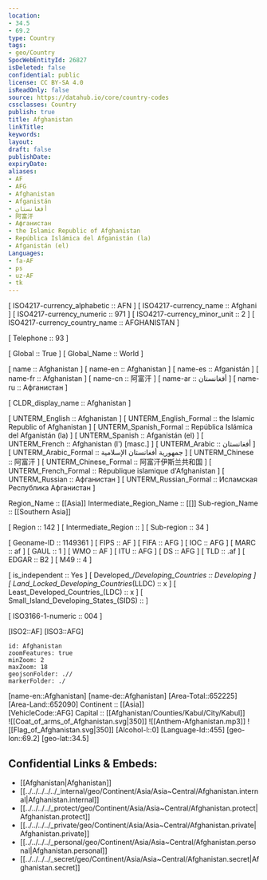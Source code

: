 ```yaml
---
location:
- 34.5
- 69.2
type: Country
tags:
- geo/Country
SpocWebEntityId: 26827
isDeleted: false
confidential: public
license: CC BY-SA 4.0
isReadOnly: false
source: https://datahub.io/core/country-codes
cssclasses: Country
publish: true
title: Afghanistan
linkTitle: 
keywords: 
layout: 
draft: false
publishDate: 
expiryDate: 
aliases:
- AF
- AFG
- Afghanistan
- Afganistán
- أفغانستان
- 阿富汗
- Афганистан
- the Islamic Republic of Afghanistan
- República Islámica del Afganistán (la)
- Afganistán (el)
Languages:
- fa-AF
- ps
- uz-AF
- tk
---
```



[	ISO4217-currency_alphabetic	 :: AFN ] 
[	ISO4217-currency_name	 :: Afghani ] 
[	ISO4217-currency_numeric	 :: 971 ] 
[	ISO4217-currency_minor_unit	 :: 2 ] 
[	ISO4217-currency_country_name	 :: AFGHANISTAN ] 

[	Telephone	 :: 93 ] 

[	Global	 :: True ] 
[	Global_Name	 :: World ] 

[	name	 :: Afghanistan ] 
[	name-en	 :: Afghanistan ] 
[	name-es	 :: Afganistán ] 
[	name-fr	 :: Afghanistan ] 
[	name-cn	 :: 阿富汗 ] 
[	name-ar	 :: أفغانستان ] 
[	name-ru	 :: Афганистан ] 

[	CLDR_display_name	 :: Afghanistan ] 

[	UNTERM_English	 :: Afghanistan ] 
[	UNTERM_English_Formal	 :: the Islamic Republic of Afghanistan ] 
[	UNTERM_Spanish_Formal	 :: República Islámica del Afganistán (la) ] 
[	UNTERM_Spanish	 :: Afganistán (el) ] 
[	UNTERM_French	 :: Afghanistan (l') [masc.] ] 
[	UNTERM_Arabic	 :: أفغانستان ] 
[	UNTERM_Arabic_Formal	 :: جمهورية أفغانستان الإسلامية ] 
[	UNTERM_Chinese	 :: 阿富汗 ] 
[	UNTERM_Chinese_Formal	 :: 阿富汗伊斯兰共和国 ] 
[	UNTERM_French_Formal	 :: République islamique d'Afghanistan ] 
[	UNTERM_Russian	 :: Афганистан ] 
[	UNTERM_Russian_Formal	 :: Исламская Республика Афганистан ] 

Region_Name ::  [[Asia]] 
Intermediate_Region_Name ::  [[]] 
Sub-region_Name ::  [[Southern Asia]] 

[	Region	 :: 142 ] 
[	Intermediate_Region	 ::  ] 
[	Sub-region	 :: 34 ] 

[	Geoname-ID	 :: 1149361 ] 
[	FIPS	 :: AF ] 
[	FIFA	 :: AFG ] 
[	IOC	 :: AFG ] 
[	MARC	 :: af ] 
[	GAUL	 :: 1 ] 
[	WMO	 :: AF ] 
[	ITU	 :: AFG ] 
[	DS	 :: AFG ] 
[	TLD	 :: .af ] 
[	EDGAR	 :: B2 ] 
[	M49	 :: 4 ] 

[	is_independent	 :: Yes ] 
[	Developed_/_Developing_Countries	 :: Developing ] 
[	Land_Locked_Developing_Countries_(LLDC)	 :: x ] 
[	Least_Developed_Countries_(LDC)	 :: x ] 
[	Small_Island_Developing_States_(SIDS)	 ::  ] 

[	ISO3166-1-numeric	 :: 004 ] 



[ISO2::AF] 
[ISO3::AFG] 
```leaflet
id: Afghanistan
zoomFeatures: true 
minZoom: 2 
maxZoom: 18
geojsonFolder: .//
markerFolder: ./
```

[name-en::Afghanistan] 
[name-de::Afghanistan] 
[Area-Total::652225] 
[Area-Land::652090] 
Continent :: [[Asia]]  
[VehicleCode::AFG] 
Capital :: [[Afghanistan/Counties/Kabul/City/Kabul]]  
![[Coat_of_arms_of_Afghanistan.svg|350]] 
![[Anthem-Afghanistan.mp3]] 
![[Flag_of_Afghanistan.svg|350]] 
[Alcohol-l::0] 
[Language-Id::455] 
[geo-lon::69.2] 
[geo-lat::34.5] 



## Confidential Links & Embeds: 
- [[Afghanistan|Afghanistan]] 
- [[../../../../../_internal/geo/Continent/Asia/Asia~Central/Afghanistan.internal|Afghanistan.internal]] 
- [[../../../../_protect/geo/Continent/Asia/Asia~Central/Afghanistan.protect|Afghanistan.protect]] 
- [[../../../../_private/geo/Continent/Asia/Asia~Central/Afghanistan.private|Afghanistan.private]] 
- [[../../../../_personal/geo/Continent/Asia/Asia~Central/Afghanistan.personal|Afghanistan.personal]] 
- [[../../../../_secret/geo/Continent/Asia/Asia~Central/Afghanistan.secret|Afghanistan.secret]] 
